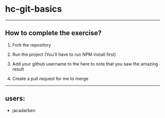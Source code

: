 # hc-git-basics

----
## How to complete the exercise?

1. Fork the repository

2. Run the project (You'll have to run NPM install first)
3. Add your github username to the here to note that you saw the amazing result

4. Create a pull request for me to merge

----
## users:
* jacadarben
